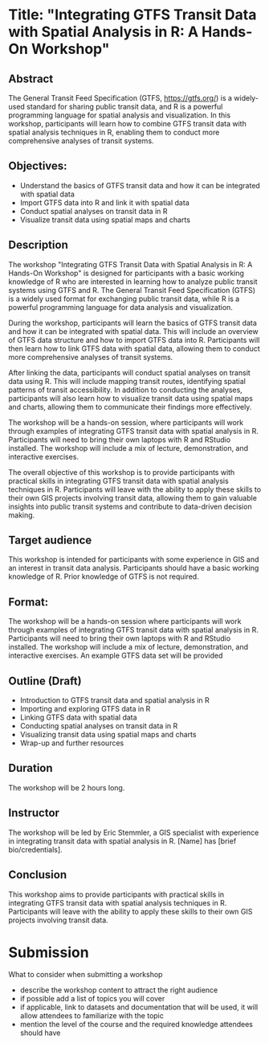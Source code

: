 # Title: "Integrating GTFS Transit Data with Spatial Analysis in R: A Hands-On Workshop"

## Abstract
The General Transit Feed Specification (GTFS, https://gtfs.org/) is a widely-used standard for sharing public transit data, and R is a powerful programming language for spatial analysis and visualization. In this workshop, participants will learn how to combine GTFS transit data with spatial analysis techniques in R, enabling them to conduct more comprehensive analyses of transit systems.

## Objectives:

- Understand the basics of GTFS transit data and how it can be integrated with spatial data
- Import GTFS data into R and link it with spatial data
- Conduct spatial analyses on transit data in R
- Visualize transit data using spatial maps and charts

## Description
The workshop "Integrating GTFS Transit Data with Spatial Analysis in R: A Hands-On Workshop" is designed for participants with a basic working knowledge of R who are interested in learning how to analyze public transit systems using GTFS and R. The General Transit Feed Specification (GTFS) is a widely used format for exchanging public transit data, while R is a powerful programming language for data analysis and visualization.

During the workshop, participants will learn the basics of GTFS transit data and how it can be integrated with spatial data. This will include an overview of GTFS data structure and how to import GTFS data into R. Participants will then learn how to link GTFS data with spatial data, allowing them to conduct more comprehensive analyses of transit systems.

After linking the data, participants will conduct spatial analyses on transit data using R. This will include mapping transit routes, identifying spatial patterns of transit accessibility. In addition to conducting the analyses, participants will also learn how to visualize transit data using spatial maps and charts, allowing them to communicate their findings more effectively.

The workshop will be a hands-on session, where participants will work through examples of integrating GTFS transit data with spatial analysis in R. Participants will need to bring their own laptops with R and RStudio installed. The workshop will include a mix of lecture, demonstration, and interactive exercises.

The overall objective of this workshop is to provide participants with practical skills in integrating GTFS transit data with spatial analysis techniques in R. Participants will leave with the ability to apply these skills to their own GIS projects involving transit data, allowing them to gain valuable insights into public transit systems and contribute to data-driven decision making.

## Target audience
This workshop is intended for participants with some experience in GIS and an interest in transit data analysis. Participants should have a basic working knowledge of R. Prior knowledge of GTFS is not required.

## Format:
The workshop will be a hands-on session where participants will work through examples of integrating GTFS transit data with spatial analysis in R. Participants will need to bring their own laptops with R and RStudio installed. The workshop will include a mix of lecture, demonstration, and interactive exercises. An example GTFS data set will be provided

## Outline (Draft)

- Introduction to GTFS transit data and spatial analysis in R
- Importing and exploring GTFS data in R
- Linking GTFS data with spatial data
- Conducting spatial analyses on transit data in R
- Visualizing transit data using spatial maps and charts
- Wrap-up and further resources

## Duration
The workshop will be 2 hours long.

## Instructor
The workshop will be led by Eric Stemmler, a GIS specialist with experience in integrating transit data with spatial analysis in R. [Name] has [brief bio/credentials].

## Conclusion
This workshop aims to provide participants with practical skills in integrating GTFS transit data with spatial analysis techniques in R. Participants will leave with the ability to apply these skills to their own GIS projects involving transit data.

# Submission

What to consider when submitting a workshop

- describe the workshop content to attract the right audience
- if possible add a list of topics you will cover
- if applicable, link to datasets and documentation that will be used, it will allow attendees to familiarize with the topic
- mention the level of the course and the required knowledge attendees should have

